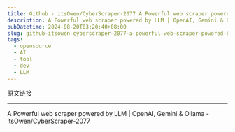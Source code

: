```yaml
---
title: Github - itsOwen/CyberScraper-2077 A Powerful web scraper powered by LLM | OpenAI, Gemini & Ollama
description: A Powerful web scraper powered by LLM | OpenAI, Gemini & Ollama - itsOwen/CyberScraper-2077
pubDatetime: 2024-08-20T03:20:40+08:00
slug: github-itsowen-cyberscraper-2077-a-powerful-web-scraper-powered-by-llm-openai-gemini-ollama
tags: 
  - opensource
  - AI
  - tool
  - dev
  - LLM
---
```


[原文链接](https://github.com/itsOwen/CyberScraper-2077)

---

A Powerful web scraper powered by LLM | OpenAI, Gemini & Ollama - itsOwen/CyberScraper-2077
